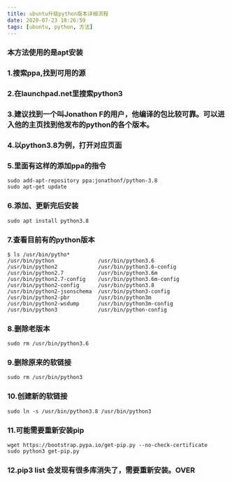 ```yaml
---
title: ubuntu升级python版本详细流程
date: 2020-07-23 18:26:59
tags: [ubuntu, python, 方法]
---
```

### 本方法使用的是apt安装

### 1.搜索ppa,找到可用的源

### 2.在launchpad.net里搜索python3

### 3.建议找到一个叫Jonathon F的用户，他编译的包比较可靠。可以进入他的主页找到他发布的python的各个版本。

### 4.以python3.8为例，打开对应页面

### 5.里面有这样的添加ppa的指令
```
sudo add-apt-repository ppa:jonathonf/python-3.8
sudo apt-get update
```

### 6.添加、更新完后安装
```
sudo apt install python3.8
```

### 7.查看目前有的python版本
```
$ ls /usr/bin/pytho*
/usr/bin/python              /usr/bin/python3.6
/usr/bin/python2             /usr/bin/python3.6-config
/usr/bin/python2.7           /usr/bin/python3.6m
/usr/bin/python2.7-config    /usr/bin/python3.6m-config
/usr/bin/python2-config      /usr/bin/python3.8
/usr/bin/python2-jsonschema  /usr/bin/python3-config
/usr/bin/python2-pbr         /usr/bin/python3m
/usr/bin/python2-wsdump      /usr/bin/python3m-config
/usr/bin/python3             /usr/bin/python-config

```

### 8.删除老版本
```
sudo rm /usr/bin/python3.6
```

### 9.删除原来的软链接
```
sudo rm /usr/bin/python3
```

### 10.创建新的软链接
```
sudo ln -s /usr/bin/python3.8 /usr/bin/python3
```

### 11.可能需要重新安装pip
```
wget https://bootstrap.pypa.io/get-pip.py --no-check-certificate
sudo python3 get-pip.py
```

### 12.pip3 list 会发现有很多库消失了，需要重新安装。OVER
